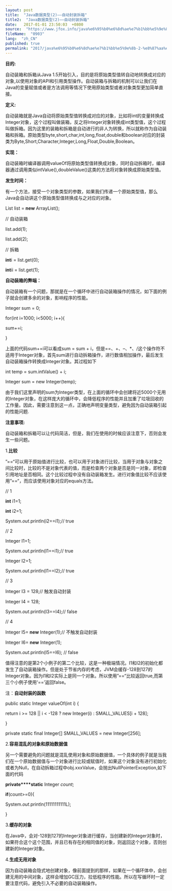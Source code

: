 ```yaml
---
layout: post
title:  "Java数据类型(2)——自动封装拆箱"
title2:  "Java数据类型(2)——自动封装拆箱"
date:   2017-01-01 23:50:03  +0800
source:  "https://www.jfox.info/java%e6%95%b0%e6%8d%ae%e7%b1%bb%e5%9e%8b-2-%e8%87%aa%e5%8a%a8%e5%b0%81%e8%a3%85%e6%8b%86%e7%ae%b1.html"
fileName:  "0903"
lang:  "zh_CN"
published: true
permalink: "2017/java%e6%95%b0%e6%8d%ae%e7%b1%bb%e5%9e%8b-2-%e8%87%aa%e5%8a%a8%e5%b0%81%e8%a3%85%e6%8b%86%e7%ae%b1.html"
---
```


**目的:**

自动装箱和拆箱从Java 1.5开始引入，目的是将原始类型值转自动地转换成对应的对象,以使用对象的API和引用类型操作。自动装箱与拆箱的机制可以让我们在Java的变量赋值或者是方法调用等情况下使用原始类型或者对象类型更加简单直接。

**定义:**

自动装箱就是Java自动将原始类型值转换成对应的对象，比如将int的变量转换成Integer对象，这个过程叫做装箱，反之将Integer对象转换成int类型值，这个过程叫做拆箱。因为这里的装箱和拆箱是自动进行的非人为转换，所以就称作为自动装箱和拆箱。原始类型byte,short,char,int,long,float,double和boolean对应的封装类为Byte,Short,Character,Integer,Long,Float,Double,Boolean。

**实现：**

自动装箱时编译器调用valueOf将原始类型值转换成对象，同时自动拆箱时，编译器通过调用类似intValue(),doubleValue()这类的方法将对象转换成原始类型值。

**发生时间：**

有一个方法，接受一个对象类型的参数，如果我们传递一个原始类型值，那么Java会自动讲这个原始类型值转换成与之对应的对象。

List<Integer> list = **new** ArrayList<Integer>();

// 自动装箱

list.add(1);

list.add(2);

// 拆箱

**int**i = list.get(0);

**int**ii = list.get(1);

**自动装箱的弊端：**

自动装箱有一个问题，那就是在一个循环中进行自动装箱操作的情况，如下面的例子就会创建多余的对象，影响程序的性能。

Integer sum = 0;

 for(int i=1000; i<5000; i++){

 sum+=i;

}

上面的代码sum+=i可以看成sum = sum + i，但是==、+、–、*、/这个操作符不适用于Integer对象，首先sum进行自动拆箱操作，进行数值相加操作，最后发生自动装箱操作转换成Integer对象。其过程如下

int temp = sum.intValue() + i;

Integer sum = new Integer(temp);

由于我们这里声明的sum为Integer类型，在上面的循环中会创建将近5000个无用的Integer对象，在这样庞大的循环中，会降低程序的性能并且加重了垃圾回收的工作量。因此，需要注意到这一点，正确地声明变量类型，避免因为自动装箱引起的性能问题.

**注意事项:**

自动装箱和拆箱可以让代码简洁，但是，我们在使用的时候应该注意下，否则会发生一些问题。

1.**比较**

”==“可以用于原始值进行比较，也可以用于对象进行比较，当用于对象与对象之间比较时，比较的不是对象代表的值，而是检查两个对象是否是同一对象，即检查引用地址是否相同。这个比较过程中没有自动装箱发生。进行对象值比较不应该使用”==“，而应该使用对象对应的equals方法。

// 1

**int** i1=1;

**int** i2=1;

System.*out*.println(i2==i1);// true

// 2

Integer I1=1;

System.*out*.println(I1==i1);// true

Integer I2=1;

System.*out*.println(I1==I2);// true

// 3

Integer I3 = 128;// 触发自动封装

Integer I4 = 128;

System.*out*.println(I3==I4);// false

// 4

Integer I5= **new** Integer(1);// 不触发自动封装

Integer I6= **new** Integer(1);

System.*out*.println(I5==I6); // false

值得注意的是第2个小例子的第二个比较，这是一种极端情况。I1和I2的初始化都发生了自动装箱操作。但是处于节省内存的考虑，JVM会缓存-128到127的Integer对象。因为I1和I2实际上是同一个对象。所以使用”==“比较返回true,而第三个小例子使用‘==’返回false。

注：**自动封装的函数**

public static Integer valueOf(int i) {

 return i >= 128 || i < -128 ? new Integer(i) : SMALL_VALUES[i + 128];

 }

private static final Integer[] SMALL_VALUES = new Integer[256];

2.**容易混乱的对象和原始数据值**

另一个需要避免的问题就是混乱使用对象和原始数据值，一个具体的例子就是当我们在一个原始数据值与一个对象进行比较或赋值时，如果这个对象没有进行初始化或者为Null，在自动拆箱过程中obj.xxxValue，会抛出NullPointerException,如下面的代码

**private****static** Integer *count*;

**if**(count>=0){

System.*out*.println(11111111111L);

}

3.**缓存的对象**

在Java中，会对-128到127的Integer对象进行缓存，当创建新的Integer对象时，如果符合这个这个范围，并且已有存在的相同值的对象，则返回这个对象，否则创建新的Integer对象。

4.**生成无用对象**

因为自动装箱会隐式地创建对象，像前面提到的那样，如果在一个循环体中，会创建无用的中间对象，这样会增加GC压力，拉低程序的性能。所以在写循环时一定要注意代码，避免引入不必要的自动装箱操作。
